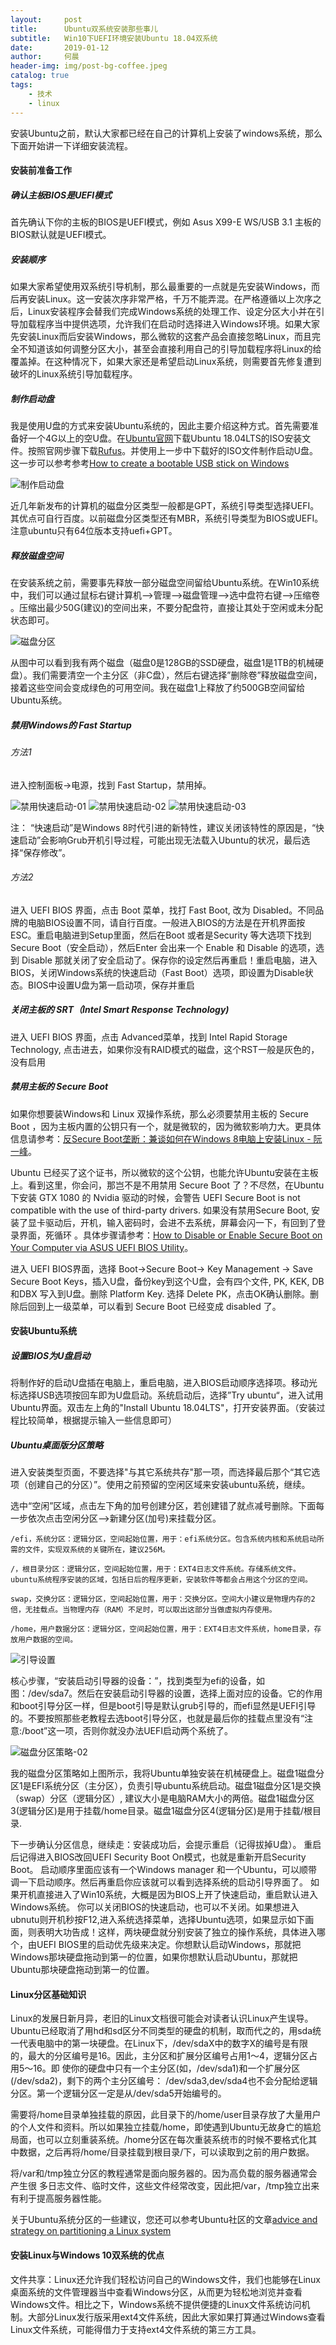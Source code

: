 ```yaml
---
layout:     post
title:      Ubuntu双系统安装那些事儿
subtitle:   Win10下UEFI环境安装Ubuntu 18.04双系统
date:       2019-01-12
author:     何晨
header-img: img/post-bg-coffee.jpeg
catalog: true
tags:
    - 技术
    - linux
---
```


安装Ubuntu之前，默认大家都已经在自己的计算机上安装了windows系统，那么下面开始讲一下详细安装流程。

#### 安装前准备工作

##### 确认主板BIOS是UEFI模式 

首先确认下你的主板的BIOS是UEFI模式，例如 Asus X99-E WS/USB 3.1 主板的BIOS默认就是UEFI模式。

##### 安装顺序

如果大家希望使用双系统引导机制，那么最重要的一点就是先安装Windows，而后再安装Linux。这一安装次序非常严格，千万不能弄混。在严格遵循以上次序之后，Linux安装程序会替我们完成Windows系统的处理工作、设定分区大小并在引导加载程序当中提供选项，允许我们在启动时选择进入Windows环境。如果大家先安装Linux而后安装Windows，那么微软的这套产品会直接忽略Linux，而且完全不知道该如何调整分区大小，甚至会直接利用自己的引导加载程序将Linux的给覆盖掉。在这种情况下，如果大家还是希望启动Linux系统，则需要首先修复遭到破坏的Linux系统引导加载程序。

##### 制作启动盘

我是使用U盘的方式来安装Ubuntu系统的，因此主要介绍这种方式。首先需要准备好一个4G以上的空U盘。在[Ubuntu官网](https://www.ubuntu.com/download)下载Ubuntu 18.04LTS的ISO安装文件。按照官网步骤下载[Rufus](https://rufus.akeo.ie/)。并使用上一步中下载好的ISO文件制作启动U盘。这一步可以参考参考[How to create a bootable USB stick on Windows](https://www.ubuntu.com/download/desktop/create-a-usb-stick-on-windows)

![制作启动盘](https://github.com/he-chen-95/chen-image-host/raw/master/2019/rafus.jpg)

近几年新发布的计算机的磁盘分区类型一般都是GPT，系统引导类型选择UEFI。其优点可自行百度。以前磁盘分区类型还有MBR，系统引导类型为BIOS或UEFI。注意ubuntu只有64位版本支持uefi+GPT。

##### 释放磁盘空间

在安装系统之前，需要事先释放一部分磁盘空间留给Ubuntu系统。在Win10系统中，我们可以通过鼠标右键计算机—>管理—->磁盘管理—->选中盘符右键—->压缩卷 。压缩出最少50G(建议)的空间出来，不要分配盘符，直接让其处于空闲或未分配状态即可。

![磁盘分区](https://github.com/he-chen-95/chen-image-host/raw/master/2019/disk-patrition-1.JPG)

从图中可以看到我有两个磁盘（磁盘0是128GB的SSD硬盘，磁盘1是1TB的机械硬盘）。我们需要清空一个主分区（非C盘），然后右键选择”删除卷”释放磁盘空间，接着这些空间会变成绿色的可用空间。我在磁盘1上释放了约500GB空间留给Ubuntu系统。

##### 禁用Windows的 Fast Startup

###### 方法1

进入控制面板->电源，找到 Fast Startup，禁用掉。

![禁用快速启动-01](https://github.com/he-chen-95/chen-image-host/raw/master/2019/disable-fast-boot-01.jpg)
![禁用快速启动-02](https://github.com/he-chen-95/chen-image-host/raw/master/2019/disable-fast-boot-02.JPG)
![禁用快速启动-03](https://github.com/he-chen-95/chen-image-host/raw/master/2019/disable-fast-boot-03.JPG)

注： “快速启动”是Windows 8时代引进的新特性，建议关闭该特性的原因是，“快速启动”会影响Grub开机引导过程，可能出现无法载入Ubuntu的状况，最后选择“保存修改”。

###### 方法2

进入 UEFI BIOS 界面，点击 Boot 菜单，找打 Fast Boot, 改为 Disabled。不同品牌的电脑BIOS设置不同，请自行百度。一般进入BIOS的方法是在开机界面按ESC。重启电脑进到Setup里面，然后在Boot 或者是Security 等大选项下找到 Secure Boot（安全启动），然后Enter 会出来一个 Enable 和 Disable 的选项，选到 Disable 那就关闭了安全启动了。保存你的设定然后再重启！重启电脑，进入BIOS，关闭Windows系统的快速启动（Fast Boot）选项，即设置为Disable状态。BIOS中设置U盘为第一启动项，保存并重启

##### 关闭主板的 SRT（Intel Smart Response Technology)

进入 UEFI BIOS 界面，点击 Advanced菜单，找到 Intel Rapid Storage Technology, 点击进去，如果你没有RAID模式的磁盘，这个RST一般是灰色的，没有启用

##### 禁用主板的 Secure Boot

如果你想要装Windows和 Linux 双操作系统，那么必须要禁用主板的 Secure Boot ，因为主板内置的公钥只有一个，就是微软的，因为微软影响力大。更具体信息请参考：[反Secure Boot垄断：兼谈如何在Windows 8电脑上安装Linux - 阮一峰](http://link.zhihu.com/?target=http%3A//www.ruanyifeng.com/blog/2013/01/secure_boot.html)。

Ubuntu 已经买了这个证书，所以微软的这个公钥，也能允许Ubuntu安装在主板上。看到这里，你会问，那岂不是不用禁用 Secure Boot 了？不尽然，在Ubuntu 下安装 GTX 1080 的 Nvidia 驱动的时候，会警告 UEFI Secure Boot is not compatible with the use of third-party drivers. 如果没有禁用Secure Boot, 安装了显卡驱动后，开机，输入密码时，会进不去系统，屏幕会闪一下，有回到了登录界面，死循环 。具体步骤请参考：[How to Disable or Enable Secure Boot on Your Computer via ASUS UEFI BIOS Utility](http://link.zhihu.com/?target=http%3A//www.technorms.com/45538/disable-enable-secure-boot-asus-motherboard-uefi-bios-utility)。

进入 UEFI BIOS界面，选择 Boot->Secure Boot-> Key Management -> Save Secure Boot Keys，插入U盘，备份key到这个U盘，会有四个文件, PK, KEK, DB 和DBX 写入到U盘。删除 Platform Key. 选择 Delete PK，点击OK确认删除。删除后回到上一级菜单，可以看到 Secure Boot 已经变成 disabled 了。

#### 安装Ubuntu系统

##### 设置BIOS为U盘启动

将制作好的启动U盘插在电脑上，重启电脑，进入BIOS启动顺序选择项。移动光标选择USB选项按回车即为U盘启动。系统启动后，选择”Try ubuntu“，进入试用Ubuntu界面。双击左上角的"Install Ubuntu 18.04LTS"，打开安装界面。（安装过程比较简单，根据提示输入一些信息即可）

##### Ubuntu桌面版分区策略

进入安装类型页面，不要选择"与其它系统共存"那一项，而选择最后那个“其它选项（创建自己的分区）”。使用之前预留的空闲区域来安装ubuntu系统，继续。

选中“空闲”区域，点击左下角的加号创建分区，若创建错了就点减号删除。下面每一步依次点击空闲分区-->新建分区(加号)来挂载分区。

```分区策略
/efi，系统分区：逻辑分区，空间起始位置，用于：efi系统分区。包含系统内核和系统启动所需的文件，实现双系统的关键所在，建议256M。

/，根目录分区：逻辑分区，空间起始位置，用于：EXT4日志文件系统。存储系统文件。ubuntu系统程序安装的区域，包括日后的程序更新，安装软件等都会占用这个分区的空间。

swap，交换分区：逻辑分区，空间起始位置，用于：交换分区。空间大小建议是物理内存的2倍，无挂载点。当物理内存（RAM）不足时，可以取出这部分当做虚拟内存使用。

/home，用户数据分区：逻辑分区，空间起始位置，用于：EXT4日志文件系统，home目录，存放用户数据的空间。
```

![引导设置](https://github.com/he-chen-95/Chen-Image-Host/raw/master/2019/UEFI-patrition.png)

核心步骤，“安装启动引导器的设备：”，找到类型为efi的设备，如图：/dev/sda7。然后在安装启动引导器的设置，选择上面对应的设备。它的作用和boot引导分区一样，但是boot引导是默认grub引导的，而efi显然是UEFI引导的。不要按照那些老教程去选boot引导分区，也就是最后你的挂载点里没有“注意:/boot”这一项，否则你就没办法UEFI启动两个系统了。

![磁盘分区策略-02](https://github.com/he-chen-95/chen-image-host/raw/master/2019/disk-partition-2.JPG)

我的磁盘分区策略如上图所示，我将Ubuntu单独安装在机械硬盘上。磁盘1磁盘分区1是EFI系统分区（主分区），负责引导ubuntu系统启动。磁盘1磁盘分区1是交换（swap）分区（逻辑分区）, 建议大小是电脑RAM大小的两倍。磁盘1磁盘分区3(逻辑分区)是用于挂载/home目录。磁盘1磁盘分区4(逻辑分区)是用于挂载/根目录.

下一步确认分区信息，继续走：安装成功后，会提示重启（记得拔掉U盘）。 重启后记得进入BIOS改回UEFI Security Boot On模式，也就是重新开启Security Boot。 启动顺序里面应该有一个Windows manager 和一个Ubuntu，可以顺带调一下启动顺序。然后再重启你应该就可以看到选择系统的启动引导界面了。 如果开机直接进入了Win10系统，大概是因为BIOS上开了快速启动，重启默认进入Windows系统。 你可以关闭BIOS的快速启动，也可以不关闭。如果想进入ubnutu则开机秒按F12,进入系统选择菜单，选择Ubuntu选项，如果显示如下画面，则表明大功告成！这样，两块硬盘就分别安装了独立的操作系统，具体进入哪个，由UEFI BIOS里的启动优先级来决定。你想默认启动Windows，那就把Windows那块硬盘拖动到第一的位置，如果你想默认启动Ubuntu，那就把Ubuntu那块硬盘拖动到第一的位置。

#### Linux分区基础知识

Linux的发展日新月异，老旧的Linux文档很可能会对读者认识Linux产生误导。Ubuntu已经取消了用hd和sd区分不同类型的硬盘的机制，取而代之的，用sda统一代表电脑中的第一块硬盘。在Linux下，/dev/sdaX中的数字X的编号是有限的，最大的分区编号是16。因此，主分区和扩展分区编号占用1～4，逻辑分区占用5～16。即 使你的硬盘中只有一个主分区(如，/dev/sda1)和一个扩展分区(/dev/sda2)，剩下的两个主分区编号： /dev/sda3,dev/sda4也不会分配给逻辑分区。第一个逻辑分区一定是从/dev/sda5开始编号的。

需要将/home目录单独挂载的原因，此目录下的/home/user目录存放了大量用户的个人文件和资料。所以如果独立挂载/home，即使遇到Ubuntu无故身亡的尴尬局面，也可以立刻重装系统。/home分区在每次重装系统市的时候不要格式化其中数据，之后再将/home/目录挂载到根目录/下，可以读取到之前的用户数据。

将/var和/tmp独立分区的教程通常是面向服务器的。因为高负载的服务器通常会产生很 多日志文件、临时文件，这些文件经常改变，因此把/var，/tmp独立出来有利于提高服务器性能。

关于Ubuntu系统分区的一些建议，您还可以参考Ubuntu社区的文章[advice and strategy on partitioning a Linux system](https://help.ubuntu.com/community/DiskSpace)

#### 安装Linux与Windows 10双系统的优点

文件共享：Linux还允许我们轻松访问自己的Windows文件，我们也能够在Linux桌面系统的文件管理器当中查看Windows分区，从而更为轻松地浏览并查看Windows文件。相比之下，Windows系统不提供便捷的Linux文件系统访问机制。大部分Linux发行版采用ext4文件系统，因此大家如果打算通过Windows查看Linux文件系统，可能得借力于支持ext4文件系统的第三方工具。
